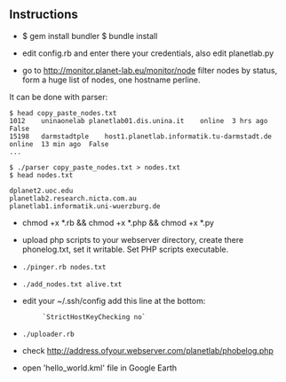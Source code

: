 ## Instructions

*  $ gem install bundler
   $ bundle install

*  edit config.rb and enter there your credentials, also edit planetlab.py 
*  go to http://monitor.planet-lab.eu/monitor/node 
   filter nodes by status, form a huge list of nodes, one hostname perline.

It can be done with parser:

```
$ head copy_paste_nodes.txt 
1012	uninaonelab	planetlab01.dis.unina.it	online	3 hrs ago	False 
15198	darmstadtple	host1.planetlab.informatik.tu-darmstadt.de	online	13 min ago	False 
...

$ ./parser copy_paste_nodes.txt > nodes.txt
$ head nodes.txt 

dplanet2.uoc.edu 
planetlab2.research.nicta.com.au 
planetlab1.informatik.uni-wuerzburg.de 
```


* chmod +x *.rb && chmod +x *.php && chmod +x *.py
* upload php scripts to your webserver directory, create there phonelog.txt, set it writable. Set PHP scripts executable.
* `./pinger.rb nodes.txt`
* `./add_nodes.txt alive.txt`
*  edit your ~/.ssh/config add this line at the bottom:

			`StrictHostKeyChecking no`

* `./uploader.rb`
* check http://address.ofyour.webserver.com/planetlab/phobelog.php
* open 'hello_world.kml' file in Google Earth
